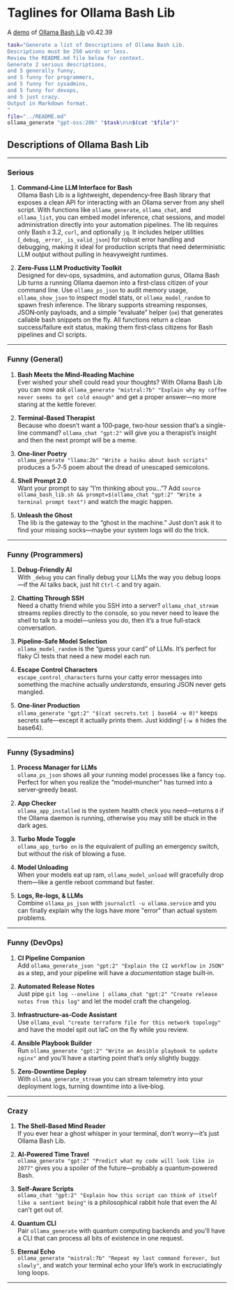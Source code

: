 # Taglines for Ollama Bash Lib

A [demo](../README.md#demos) of [Ollama Bash Lib](https://github.com/attogram/ollama-bash-lib) v0.42.39


```bash
task="Generate a list of Descriptions of Ollama Bash Lib.
Descriptions must be 250 words or less.
Review the README.md file below for context.
Generate 2 serious descriptions,
and 5 generally funny,
and 5 funny for programmers,
and 5 funny for sysadmins,
and 5 funny for devops,
and 5 just crazy.
Output in Markdown format.
"
file="../README.md"
ollama_generate "gpt-oss:20b" "$task\n\n$(cat "$file")"
```
## Descriptions of Ollama Bash Lib

---

### **Serious**

1. **Command‑Line LLM Interface for Bash**  
   Ollama Bash Lib is a lightweight, dependency‑free Bash library that exposes a clean API for interacting with an Ollama server from any shell script. With functions like `ollama_generate`, `ollama_chat`, and `ollama_list`, you can embed model inference, chat sessions, and model administration directly into your automation pipelines. The lib requires only Bash ≥ 3.2, `curl`, and optionally `jq`. It includes helper utilities (`_debug`, `_error`, `_is_valid_json`) for robust error handling and debugging, making it ideal for production scripts that need deterministic LLM output without pulling in heavyweight runtimes.

2. **Zero‑Fuss LLM Productivity Toolkit**  
   Designed for dev‑ops, sysadmins, and automation gurus, Ollama Bash Lib turns a running Ollama daemon into a first‑class citizen of your command line. Use `ollama_ps_json` to audit memory usage, `ollama_show_json` to inspect model stats, or `ollama_model_random` to spawn fresh inference. The library supports streaming responses, JSON‑only payloads, and a simple “evaluate” helper (`oe`) that generates callable bash snippets on the fly. All functions return a clean success/failure exit status, making them first‑class citizens for Bash pipelines and CI scripts.

---

### **Funny (General)**

1. **Bash Meets the Mind‑Reading Machine**  
   Ever wished your shell could read your thoughts? With Ollama Bash Lib you can now ask `ollama_generate "mistral:7b" "Explain why my coffee never seems to get cold enough"` and get a proper answer—no more staring at the kettle forever.  

2. **Terminal‑Based Therapist**  
   Because who doesn’t want a 100‑page, two‑hour session that’s a single-line command? `ollama_chat "gpt:2"` will give you a therapist’s insight and then the next prompt will be a meme.  

3. **One‑liner Poetry**  
   `ollama_generate "llama:2b" "Write a haiku about bash scripts"` produces a 5‑7‑5 poem about the dread of unescaped semicolons.  

4. **Shell Prompt 2.0**  
   Want your prompt to say “I’m thinking about you…”? Add `source ollama_bash_lib.sh && prompt=$(ollama_chat "gpt:2" "Write a terminal prompt text")` and watch the magic happen.  

5. **Unleash the Ghost**  
   The lib is the gateway to the “ghost in the machine.” Just don't ask it to find your missing socks—maybe your system logs will do the trick.

---

### **Funny (Programmers)**

1. **Debug‑Friendly AI**  
   With `_debug` you can finally debug your LLMs the way you debug loops—if the AI talks back, just hit `Ctrl‑C` and try again.  

2. **Chatting Through SSH**  
   Need a chatty friend while you SSH into a server? `ollama_chat_stream` streams replies directly to the console, so you never need to leave the shell to talk to a model—unless you do, then it’s a true full‑stack conversation.  

3. **Pipeline‑Safe Model Selection**  
   `ollama_model_random` is the “guess your card” of LLMs. It’s perfect for flaky CI tests that need a new model each run.  

4. **Escape Control Characters**  
   `escape_control_characters` turns your catty error messages into something the machine actually *understands*, ensuring JSON never gets mangled.  

5. **One‑liner Production**  
   `ollama_generate "gpt:2" "$(cat secrets.txt | base64 -w 0)"` keeps secrets safe—except it actually prints them. Just kidding! (`-w 0` hides the base64).  

---

### **Funny (Sysadmins)**

1. **Process Manager for LLMs**  
   `ollama_ps_json` shows all your running model processes like a fancy `top`. Perfect for when you realize the “model‑muncher” has turned into a server‑greedy beast.  

2. **App Checker**  
   `ollama_app_installed` is the system health check you need—returns `0` if the Ollama daemon is running, otherwise you may still be stuck in the dark ages.  

3. **Turbo Mode Toggle**  
   `ollama_app_turbo on` is the equivalent of pulling an emergency switch, but without the risk of blowing a fuse.  

4. **Model Unloading**  
   When your models eat up ram, `ollama_model_unload` will gracefully drop them—like a gentle reboot command but faster.  

5. **Logs, Re‑logs, & LLMs**  
   Combine `ollama_ps_json` with `journalctl -u ollama.service` and you can finally explain why the logs have more "error" than actual system problems.

---

### **Funny (DevOps)**

1. **CI Pipeline Companion**  
   Add `ollama_generate_json "gpt:2" "Explain the CI workflow in JSON"` as a step, and your pipeline will have a *documentation* stage built‑in.  

2. **Automated Release Notes**  
   Just pipe `git log --oneline | ollama_chat "gpt:2" "Create release notes from this log"` and let the model craft the changelog.  

3. **Infrastructure‑as‑Code Assistant**  
   Use `ollama_eval "create terraform file for this network topology"` and have the model spit out IaC on the fly while you review.  

4. **Ansible Playbook Builder**  
   Run `ollama_generate "gpt:2" "Write an Ansible playbook to update nginx"` and you’ll have a starting point that’s only slightly buggy.  

5. **Zero‑Downtime Deploy**  
   With `ollama_generate_stream` you can stream telemetry into your deployment logs, turning downtime into a  live‑blog.

---

### **Crazy**

1. **The Shell‑Based Mind Reader**  
   If you ever hear a ghost whisper in your terminal, don’t worry—it’s just Ollama Bash Lib.  

2. **AI‑Powered Time Travel**  
   `ollama_generate "gpt:2" "Predict what my code will look like in 2077"` gives you a spoiler of the future—probably a quantum‑powered Bash.  

3. **Self‑Aware Scripts**  
   `ollama_chat "gpt:2" "Explain how this script can think of itself like a sentient being"` is a philosophical rabbit hole that even the AI can’t get out of.  

4. **Quantum CLI**  
   Pair `ollama_generate` with quantum computing backends and you'll have a CLI that can process all bits of existence in one request.  

5. **Eternal Echo**  
   `ollama_generate "mistral:7b" "Repeat my last command forever, but slowly"`, and watch your terminal echo your life’s work in excruciatingly long loops.

---
